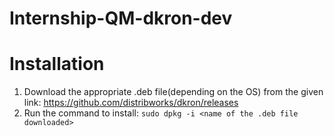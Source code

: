 # Internship-QM-dkron-dev

# Installation

1. Download the appropriate .deb file(depending on the OS) from the given link: https://github.com/distribworks/dkron/releases
2. Run the command to install: `sudo dpkg -i <name of the .deb file downloaded>`
